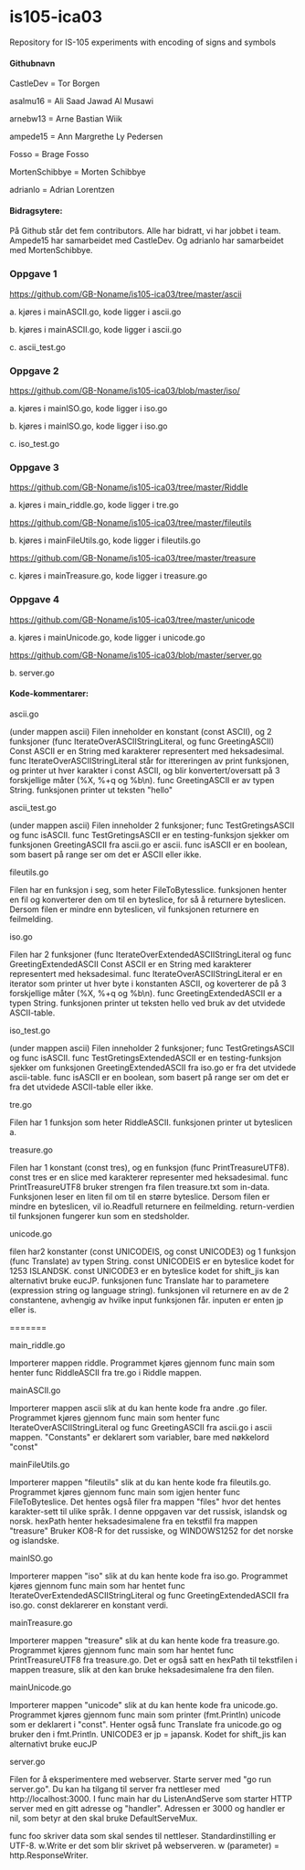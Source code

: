 ﻿# is105-ica03
Repository for IS-105 experiments with encoding of signs and symbols

#### Githubnavn

CastleDev = Tor Borgen

asalmu16 = Ali Saad Jawad Al Musawi

arnebw13 = Arne Bastian Wiik

ampede15 = Ann Margrethe Ly Pedersen

Fosso = Brage Fosso

MortenSchibbye = Morten Schibbye

adrianlo = Adrian Lorentzen   

#### Bidragsytere: 

På Github står det fem contributors. Alle har bidratt, vi har jobbet i team. 
Ampede15 har samarbeidet med CastleDev. 
Og adrianlo har samarbeidet med MortenSchibbye. 

### Oppgave 1
https://github.com/GB-Noname/is105-ica03/tree/master/ascii

a. kjøres i mainASCII.go, kode ligger i ascii.go

b. kjøres i mainASCII.go, kode ligger i ascii.go

c. ascii_test.go

### Oppgave 2
https://github.com/GB-Noname/is105-ica03/blob/master/iso/

a. kjøres i mainISO.go, kode ligger i iso.go

b. kjøres i mainISO.go, kode ligger i iso.go

c. iso_test.go

### Oppgave 3

https://github.com/GB-Noname/is105-ica03/tree/master/Riddle

a. kjøres i main_riddle.go, kode ligger i tre.go

https://github.com/GB-Noname/is105-ica03/tree/master/fileutils

b. kjøres i mainFileUtils.go, kode ligger i fileutils.go

https://github.com/GB-Noname/is105-ica03/tree/master/treasure

c. kjøres i mainTreasure.go, kode ligger i treasure.go

### Oppgave 4

https://github.com/GB-Noname/is105-ica03/tree/master/unicode

a. kjøres i mainUnicode.go, kode ligger i unicode.go

https://github.com/GB-Noname/is105-ica03/blob/master/server.go

b. server.go



#### Kode-kommentarer:

ascii.go 

(under mappen ascii)
Filen inneholder en konstant (const ASCII), og 2 funksjoner (func IterateOverASCIIStringLiteral, 
og func GreetingASCII)
Const ASCII er en String med karakterer representert med heksadesimal.
func IterateOverASCIIStringLiteral står for ittereringen av print funksjonen, og printer ut hver
karakter i const ASCII, og blir konvertert/oversatt på 3 forskjellige måter (%X, %+q og %b\n).
func GreetingASCII er av typen String. funksjonen printer ut teksten "hello"

ascii_test.go 

(under mappen ascii)
Filen inneholder 2 funksjoner; func TestGretingsASCII og func isASCII.
func TestGretingsASCII er en testing-funksjon sjekker om funksjonen GreetingASCII fra ascii.go er ascii.
func isASCII er en boolean, som basert på range ser om det er ASCII eller ikke.

fileutils.go

Filen har en funksjon i seg, som heter FileToBytesslice. funksjonen henter en fil og konverterer den om til en 
byteslice, for så å returnere byteslicen. 
Dersom filen er mindre enn byteslicen, vil funksjonen returnere en feilmelding.

iso.go

Filen har 2 funksjoner (func IterateOverExtendedASCIIStringLiteral og func GreetingExtendedASCII 
Const ASCII er en String med karakterer representert med heksadesimal.
func IterateOverASCIIStringLiteral er en iterator som printer ut hver byte i konstanten ASCII, og koverterer de på 3
forskjellige måter (%X, %+q og %b\n).
func GreetingExtendedASCII er a typen String. funksjonen printer ut teksten hello ved bruk av det utvidede ASCII-table.

iso_test.go

(under mappen ascii)
Filen inneholder 2 funksjoner; func TestGretingsASCII og func isASCII.
func TestGretingsExtendedASCII er en testing-funksjon sjekker om funksjonen GreetingExtendedASCII fra iso.go er fra
det utvidede ascii-table.
func isASCII er en boolean, som basert på range ser om det er fra det utvidede ASCII-table eller ikke.

tre.go

Filen har 1 funksjon som heter RiddleASCII. funksjonen printer ut byteslicen a.

treasure.go

Filen har 1 konstant (const tres), og en funksjon (func PrintTreasureUTF8).
const tres er en slice med karakterer representer med heksadesimal.
func PrintTreasureUTF8 bruker strengen fra filen treasure.txt som in-data. Funksjonen leser en liten fil om til en
større byteslice. Dersom filen er mindre en byteslicen, vil io.Readfull returnere en feilmelding.
return-verdien til funksjonen fungerer kun som en stedsholder.

unicode.go

filen har2 konstanter (const UNICODEIS, og const UNICODE3) og 1 funksjon (func Translate) av typen String.
const UNICODEIS er en byteslice kodet for 1253 ISLANDSK.
const UNICODE3 er en byteslice kodet for shift_jis kan alternativt bruke eucJP.
funksjonen func Translate har to parametere (expression string og language string). 
funksjonen vil returnere en av de 2 constantene, avhengig av hvilke input funksjonen får.
inputen er enten jp eller is.


=======


main_riddle.go

Importerer mappen riddle. Programmet kjøres gjennom func main som
henter func RiddleASCII fra tre.go i Riddle mappen.


mainASCII.go

Importerer mappen ascii slik at du kan hente kode fra andre .go 
filer. Programmet kjøres gjennom func main som henter
func IterateOverASCIIStringLiteral og func GreetingASCII fra
ascii.go i ascii mappen. "Constants" er deklarert som variabler,
bare med nøkkelord "const"


mainFileUtils.go

Importerer mappen "fileutils" slik at du kan hente kode fra fileutils.go.
Programmet kjøres gjennom func main som igjen henter func
FileToByteslice. Det hentes også filer fra mappen "files" hvor det hentes
karakter-sett til ulike språk. I denne oppgaven var det russisk, islandsk og norsk.
hexPath henter heksadesimalene fra en tekstfil fra mappen "treasure"
Bruker KO8-R for det russiske, og WINDOWS1252 for det norske og islandske.


mainISO.go

Importerer mappen "iso" slik at du kan hente kode fra iso.go.
Programmet kjøres gjennom func main som har hentet 
func IterateOverExtendedASCIIStringLiteral og 
func GreetingExtendedASCII fra iso.go.
const deklarerer en konstant verdi.


mainTreasure.go

Importerer mappen "treasure" slik at du kan hente kode fra treasure.go.
Programmet kjøres gjennom func main som har hentet
func PrintTreasureUTF8 fra treasure.go. Det er også satt en hexPath
til tekstfilen i mappen treasure, slik at den kan bruke heksadesimalene
fra den filen.


mainUnicode.go

Importerer mappen "unicode" slik at du kan hente kode fra unicode.go.
Programmet kjøres gjennom func main som printer (fmt.Println) unicode
som er deklarert i "const". Henter også func Translate fra unicode.go
og bruker den i fmt.Println. UNICODE3 er jp = japansk.
Kodet for shift_jis kan alternativt bruke eucJP


server.go

Filen for å eksperimentere med webserver.
Starte server med "go run server.go".
Du kan ha tilgang til server fra nettleser med http://localhost:3000.
I func main har du ListenAndServe som starter HTTP server med en gitt
adresse og "handler". Adressen er 3000 og handler er nil, som betyr
at den skal bruke DefaultServeMux.

func foo skriver data som skal sendes til nettleser.
Standardinstilling er UTF-8.
w.Write er det som blir skrivet på webserveren.
w (parameter) = http.ResponseWriter.
